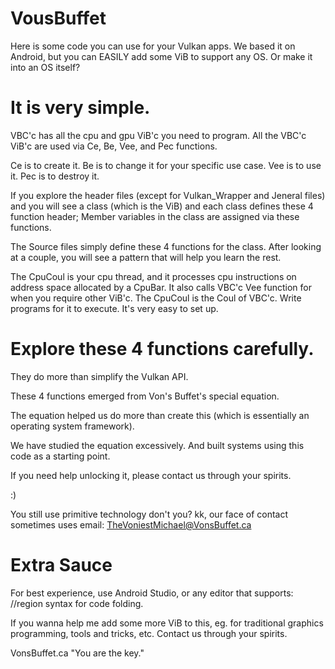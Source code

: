 # VousBuffet

Here is some code you can use for your Vulkan apps.
We based it on Android, but you can EASILY add some ViB to support any OS.
Or make it into an OS itself?

# It is very simple.

VBC'c has all the cpu and gpu ViB'c you need to program.
All the VBC'c ViB'c are used via Ce, Be, Vee, and Pec functions.

Ce is to create it.
Be is to change it for your specific use case.
Vee is to use it.
Pec is to destroy it.

If you explore the header files (except for Vulkan_Wrapper and Jeneral files) and you will see a class (which is the ViB)
and each class defines these 4 function header; Member variables in the class are assigned via these functions.
                
The Source files simply define these 4 functions for the class. After looking at a couple, you will see a pattern that will help you learn the rest.
        
The CpuCoul is your cpu thread, and it processes cpu instructions on address space allocated by a CpuBar. It also calls VBC'c Vee function for when you require other ViB'c.
The CpuCoul is the Coul of VBC'c. Write programs for it to execute. It's very easy to set up.

# Explore these 4 functions carefully.

They do more than simplify the Vulkan API.

These 4 functions emerged from Von's Buffet's special equation.

The equation helped us do more than create this (which is essentially an operating system framework).

We have studied the equation excessively. And built systems using this code as a starting point.

If you need help unlocking it, please contact us through your spirits.

:)

You still use primitive technology don't you? kk, our face of contact sometimes uses email: TheVoniestMichael@VonsBuffet.ca

# Extra Sauce

For best experience, use Android Studio, or any editor that supports: //region syntax for code folding.

If you wanna help me add some more ViB to this, eg. for traditional graphics programming, tools and tricks, etc. Contact us through your spirits.

VonsBuffet.ca
"You are the key."
